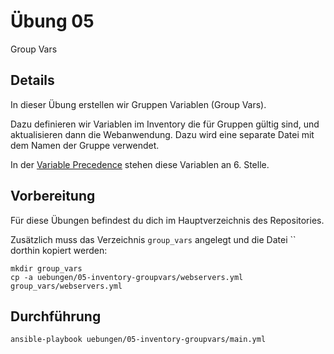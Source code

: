 # Übung 05

Group Vars

## Details

In dieser Übung erstellen wir Gruppen Variablen (Group Vars).

Dazu definieren wir Variablen im Inventory die für Gruppen gültig sind, und aktualisieren dann die Webanwendung.
Dazu wird eine separate Datei mit dem Namen der Gruppe verwendet.

In der [Variable Precedence](https://docs.ansible.com/ansible/latest/playbook_guide/playbooks_variables.html#understanding-variable-precedence) stehen diese Variablen an 6. Stelle.

## Vorbereitung

Für diese Übungen befindest du dich im Hauptverzeichnis des Repositories.

Zusätzlich muss das Verzeichnis `group_vars` angelegt und die Datei `` dorthin kopiert werden:

```
mkdir group_vars
cp -a uebungen/05-inventory-groupvars/webservers.yml group_vars/webservers.yml
```

## Durchführung

```
ansible-playbook uebungen/05-inventory-groupvars/main.yml
```
